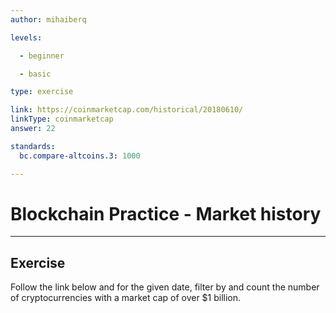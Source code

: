 ```yaml
---
author: mihaiberq

levels:

  - beginner

  - basic

type: exercise

link: https://coinmarketcap.com/historical/20180610/
linkType: coinmarketcap
answer: 22

standards:
  bc.compare-altcoins.3: 1000

---
```


# Blockchain Practice - Market history

---
## Exercise

Follow the link below and for the given date, filter by and count the number of cryptocurrencies with a market cap of over $1 billion.